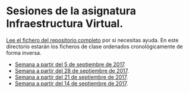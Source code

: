 # Sesiones de la asignatura Infraestructura Virtual.

[Lee el fichero del repositorio completo](../README.md) por si
necesitas ayuda. En este directorio estarán los ficheros de clase
ordenados cronológicamente de forma inversa.

* [Semana a partir del 5 de septiembre de 2017](semana-04.md).
* [Semana a partir del 28 de septiembre de 2017](semana-03.md).
* [Semana a partir del 21 de septiembre de 2017](semana-02.md).
* [Semana a partir del 14 de septiembre de 2017](semana-01.md).


